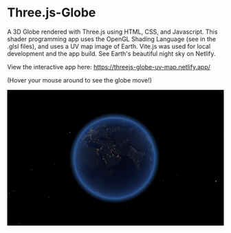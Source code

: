 # Three.js-Globe

A 3D Globe rendered with Three.js using HTML, CSS, and Javascript. This shader programming app uses the OpenGL Shading Language (see in the .glsl files), and uses a UV map image of Earth. Vite.js was used for local development and the app build. See Earth's beautiful night sky on Netlify.

View the interactive app here: https://threejs-globe-uv-map.netlify.app/

(Hover your mouse around to see the globe move!)

![globe](https://github.com/jonathanleejono/Three.js-Globe/blob/main/assets/threejs_globe.png)


